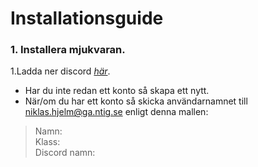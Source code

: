# Installationsguide

### 1. Installera mjukvaran.

1.Ladda ner discord *[här](https://discordapp.com/download)*.
* Har du inte redan ett konto så skapa ett nytt.
* När/om du har ett konto så skicka användarnamnet till niklas.hjelm@ga.ntig.se enligt denna mallen:
> Namn:<br>
> Klass:<br>
> Discord namn: <br>
